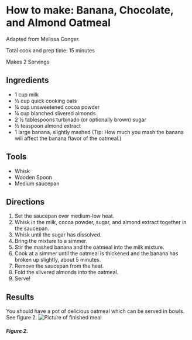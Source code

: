 # How to make: Banana, Chocolate, and Almond Oatmeal

Adapted from Melissa Conger.

Total cook and prep time: 15 minutes

Makes 2 Servings

## Ingredients

- 1 cup milk
- ½ cup quick cooking oats
- ¼ cup unsweetened cocoa powder
- ¼ cup blanched slivered almonds
- 2 ½ tablespoons turbinado (or optionally brown) sugar
- ½ teaspoon almond extract
- 1 large banana, slightly mashed (Tip: How much you mash the banana
    will affect the banana flavor of the oatmeal.)

## Tools

- Whisk
- Wooden Spoon
- Medium saucepan

## Directions

1. Set the saucepan over medium-low heat.
1. Whisk in the milk, cocoa powder, sugar, and almond extract together in the saucepan.
1. Whisk until the sugar has dissolved.
1. Bring the mixture to a simmer.
1. Stir the mashed banana and the oatmeal into the milk mixture.
1. Cook at a simmer until the oatmeal is thickened and the banana has broken up slightly, about 5 minutes.
1. Remove the saucepan from the heat.
1. Fold the slivered almonds into the oatmeal.
1. Serve!

## Results

You should have a pot of delicious oatmeal which can be served in bowls.
See figure 2.
![Picture of finished meal](/images/media/picture2.jpg)

##### Figure 2.
